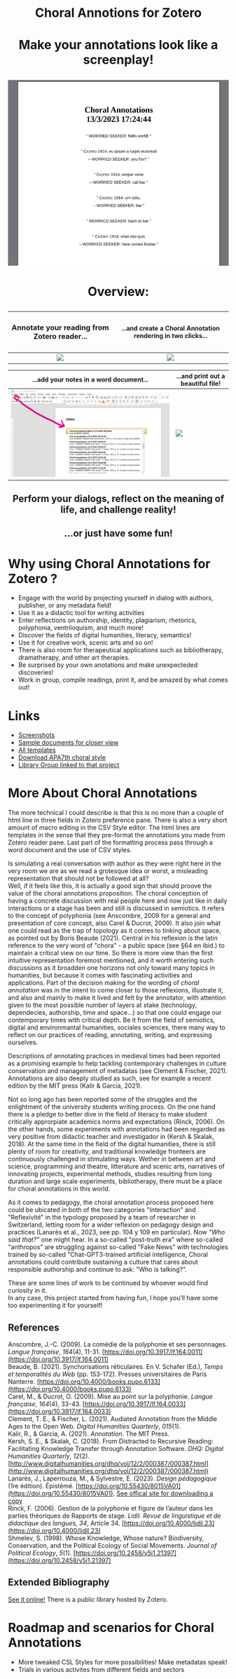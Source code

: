 # <p align="center"> Choral Annotions for Zotero
# <p align="center"> Make your annotations look like a screenplay!<br />
<p align="center"> <img src="https://github.com/betamigo98/Choral-Annotations-For-Zotero/blob/main/Screenshots/Pdf%20-%20Centered%20-%20French%20Convention.png"<br />

# <p align="center"> Overview:
| <h3>Annotate your reading from Zotero reader...<h3> | ...and create a Choral Annotation rendering in two clicks...
|:---:|:---:|
| <img src="https://github.com/betamigo98/PolyDevice/blob/main/Screenshots/Zotero%20-%20Making%20Annotations.png"> | <img src="https://github.com/betamigo98/PolyDevice/blob/main/Screenshots/Zotero%20-%20Making%20Annotations%20And%20Create%20Notes.png"> 

...add your notes in a word document... | ...and print out a beautiful file!
|:---:|---|
| <img src="https://github.com/betamigo98/Choral-Annotations-For-Zotero/blob/main/Screenshots/LibreOffice%20-%20Add%20Notes.png"> | <img src="https://github.com/betamigo98/PolyDevice/blob/main/Screenshots/Pdf%20-%20Centered%20-%20French%20Convention.png"> 

## <p align="center">Perform your dialogs, reflect on the meaning of life, and challenge reality!<br />
## <p align="center">...or just have some fun!

# Why using Choral Annotations for Zotero ?
* Engage with the world by projecting yourself in dialog with authors, publisher, or any metadata field! <br />
* Use it as a didactic tool for writing activities<br />
* Enter reflections on authorship, identity, plagiarism, rhetorics, polyphonia, ventriloquism, and much more!<br />
* Discover the fields of digital humanities, literacy, semantics!<br />
* Use it for creative work, scenic arts and so on!<br />
* There is also room for therapeutical applications such as bibliotherapy, dramatherapy, and other art therapies.<br />
* Be surprised by your own anotations and make unexpecteded discoveries!<br />
* Work in group, compile readings, print it, and be amazed by what comes out!<br />
  
# Links
* [Screenshots](https://github.com/betamigo98/PolyDevice/tree/main/Screenshots)
* [Sample documents for closer view](https://github.com/betamigo98/PolyDevice/tree/main/Choral%20Rendering%20-%20Free%20Samples)
* [All templates](https://github.com/betamigo98/PolyDevice/blob/main/TEMPLATES%20SCRIPTS.md)
* [Download APA7th choral style](https://github.com/betamigo98/PolyDevice/tree/main/CSL%20Choral%20Styles)
* [Library Group linked to that project](https://www.zotero.org/search/type/group?q=Chorale%20Annotations%20Library)

# More About Choral Annotations
<p class="text-justify">The more technical I could describe is that this is no more than a couple of html line in three fields in Zotero preference pane. There is also a very short amount of macro editing in the CSV Style editor. The html lines are templates in the sense that they pre-format the annotations you made from Zotero reader pane. Last part of the formatting process pass through a word document and the use of CSV styles.</p>

<p class="text-justify">Is simulating a real conversation with author as they were right here in the very room we are as we read a grotesque idea or worst, a misleading representation that should not be followed at all?<br />
Well, if it feels like this, it is actually a good sign that should proove the value of the choral annotations proposition.
The choral conception of having a concrete discussion with real people here and now just like in daily interactions or a stage has been and still is discussed in semiotics. It refers to the concept of polyphonia (see Anscombre, 2009 for a general and presentation of core concept, also Carel & Ducrot, 2009). It also join what one could read as the trap of topology as it comes to tinking about space, as pointed out by Boris Beaude (2021). Central in his reflexion is the latin reference to the very word of "chora" - a public space (see §64 en ibid.) to maintain a critical view on our time. So there is more view than the first intuitive representation foremost mentioned, and it worth entering such discussions as it broadden one horizons not only toward many topics in humanities, but because it comes with fascinating activities and applications. Part of the decision making for the wording of <i>choral annotation</i> was in the intent to come closer to those reflexions, illustrate it, and also and mainly to make it lived and felt by the annotator, with attention given to the most possible number of layers at stake (technology, dependecies, authorship, time and space...) so that one could engage our contemporary times with critical depth. Be it from the field of semiotics, digital and environmantal humanities, sociales sciences, there many way to reflect on our practices of reading, annotating, writing, and expressing ourselves.</p>

<p class="text-justify">Descriptions of annotating practices in medieval times had been reported as a promising example to help tackling contemporary challenges in culture conservation and management of metadatas (see Clement & Fischer, 2021). Annotations are also deeply studied as such, see for example a recent edition by the MIT press (Kalir &#38; Garcia, 2021).<br /></p>

<p class="text-justify">Not so long ago has been reported some of the struggles and the enlightment of the university students writing process. On the one hand there is a pledge to better dive in the field of literacy to make student critically approrpiate academics norms and expectations (Rinck, 2006). On the other hands, some experiments with annotations had been regarded as very positive from didactic teacher and investigador in (Kersh & Skalak, 2018). At the same time in the field of the digital humanities, there is still plenty of room for creativity, and traditional knowledge fronteers are continuously challenged in stimulating ways. Wether in between art and science, programming and theatre, litterature and scenic arts, narratives of innovating projects, experimental methods, studies resulting from long duration and large scale experiments, bibliotherapy, there must be a place for choral annotations in this world.</p>

<p class="text-justify">As it comes to pedagogy, the choral annotation process proposed here could be ubicated in both of the two categories "Interaction" and "Reflexivité" in the typology proposed by a team of researcher in Switzerland, letting room for a wider reflexion on pedagogy design and practices (Lanarès et al., 2023, see pp. 104 y 109 en particular). Now <i>"Who said that?"</i> one might hear. In a so-called "post-truth era" where so-called "anthropos" are struggling against so-called "Fake News" with technologies trained by so-called "Chat-GPT3-trained artificial intelligence, Choral annotations could contribute sustaining a culture that cares about responsible authorship and continue to ask: "Who is talking?".</p>

<p class="text-justify">These are some lines of work to be continued by whoever would find curiosity in it.<br />
In any case, this project started from having fun, I hope you’ll have some too experimenting it for yourself!</p>

## References
Anscombre, J.-C. (2009). La comédie de la polyphonie et ses personnages. *Langue française*, *164*(4), 11-31. [https://doi.org/10.3917/lf.164.0011](https://doi.org/10.3917/lf.164.0011)<br />
Beaude, B. (2021). Synchorisations réticulaires. En V. Schafer (Ed.), *Temps et temporalités du Web* (pp. 153-172). Presses universitaires de Paris Nanterre. [https://doi.org/10.4000/books.pupo.6133](https://doi.org/10.4000/books.pupo.6133)<br />
Carel, M., & Ducrot, O. (2009). Mise au point sur la polyphonie. *Langue française*, *164*(4), 33-43. [https://doi.org/10.3917/lf.164.0033](https://doi.org/10.3917/lf.164.0033)<br />
Clement, T. E., & Fischer, L. (2021). Audiated Annotation from the Middle Ages to the Open Web. *Digital Humanities Quarterly*, *015*(1).<br />
Kalir, R., & Garcia, A. (2021). *Annotation*. The MIT Press.<br />
Kersh, S. E., & Skalak, C. (2018). From Distracted to Recursive Reading: Facilitating Knowledge Transfer through Annotation Software. *DHQ: Digital Humanities Quarterly*, *12*(2). [http://www.digitalhumanities.org/dhq/vol/12/2/000387/000387.html](http://www.digitalhumanities.org/dhq/vol/12/2/000387/000387.html) <br />
Lanarès, J., Laperrouza, M., & Sylvestre, E. (2023). *Design pédagogique* (1re édition). Épistémé. [https://doi.org/10.55430/8015VA01](https://doi.org/10.55430/8015VA01). [See offical site for downloading a copy](https://designpedagogique.info/)<br />
Rinck, F. (2006). Gestion de la polyphonie et figure de l’auteur dans les parties théoriques de Rapports de stage. *Lidil. Revue de linguistique et de didactique des langues*, *34*, Article 34. [https://doi.org/10.4000/lidil.23](https://doi.org/10.4000/lidil.23)<br />
Shmelev, S. (1998). Whose Knowledge, Whose nature? Biodiversity, Conservation, and the Political Ecology of Social Movements. *Journal of Political Ecology*, *5*(1). [https://doi.org/10.2458/v5i1.21397](https://doi.org/10.2458/v5i1.21397)
 
## Extended Bibliography
[See it online!](https://www.zotero.org/search/type/group?q=Chorale%20Annotations%20Library) There is a public library hosted by Zotero.

# Roadmap and scenarios for Choral Annotations
* More tweaked CSL Styles for more possibilities! Make metadatas speak!
* Trials in various activites from different fields and sectors
